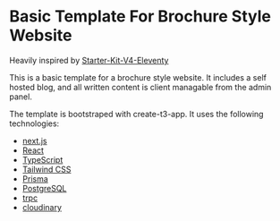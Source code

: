 # Basic Template For Brochure Style Website

Heavily inspired by [Starter-Kit-V4-Eleventy](https://github.com/Oak-Harbor-Kits/Starter-Kit-V4-Eleventy)

This is a basic template for a brochure style website. It includes a self hosted blog, and all written content is client managable from the admin panel.

The template is bootstraped with create-t3-app. It uses the following technologies:

- [next.js](https://nextjs.org/)
- [React](https://reactjs.org/)
- [TypeScript](https://www.typescriptlang.org/)
- [Tailwind CSS](https://tailwindcss.com/)
- [Prisma](https://www.prisma.io/)
- [PostgreSQL](https://www.postgresql.org/)
- [trpc](https://trpc.io/)
- [cloudinary](https://cloudinary.com/)
